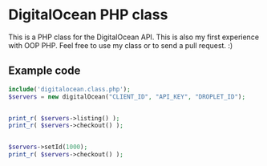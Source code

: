 DigitalOcean PHP class
============
This is a PHP class for the DigitalOcean API. This is also my first experience with OOP PHP. Feel free to use my class or to send a pull request. :)

Example code
-------
```php
include('digitalocean.class.php');
$servers = new digitalOcean("CLIENT_ID", "API_KEY", "DROPLET_ID");


print_r( $servers->listing() );
print_r( $servers->checkout() );


$servers->setId(1000);
print_r( $servers->checkout() );
```
